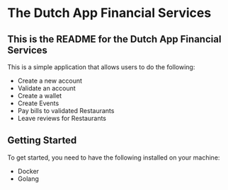 # The Dutch App Financial Services

## This is the README for the Dutch App Financial Services

This is a simple application that allows users to do the following:

- Create a new account
- Validate an account
- Create a wallet
- Create Events
- Pay bills to validated Restaurants
- Leave reviews for Restaurants

## Getting Started

To get started, you need to have the following installed on your machine:

- Docker
- Golang
